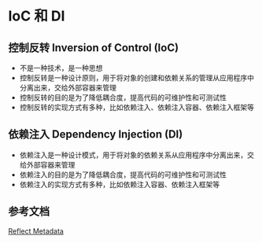 # IoC 和 DI

## 控制反转 Inversion of Control (IoC)

- 不是一种技术，是一种思想
- 控制反转是一种设计原则，用于将对象的创建和依赖关系的管理从应用程序中分离出来，交给外部容器来管理
- 控制反转的目的是为了降低耦合度，提高代码的可维护性和可测试性
- 控制反转的实现方式有多种，比如依赖注入、依赖注入容器、依赖注入框架等

## 依赖注入 Dependency Injection (DI)

- 依赖注入是一种设计模式，用于将对象的依赖关系从应用程序中分离出来，交给外部容器来管理
- 依赖注入的目的是为了降低耦合度，提高代码的可维护性和可测试性
- 依赖注入的实现方式有多种，比如依赖注入容器、依赖注入框架等

## 参考文档

[Reflect Metadata](https://jkchao.github.io/typescript-book-chinese/tips/metadata.html#%E5%9F%BA%E7%A1%80)
